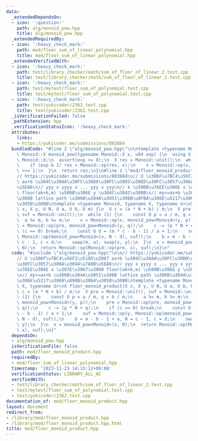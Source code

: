 ```yaml
---
data:
  _extendedDependsOn:
  - icon: ':question:'
    path: alg/monoid_pow.hpp
    title: alg/monoid_pow.hpp
  _extendedRequiredBy:
  - icon: ':heavy_check_mark:'
    path: mod/floor_sum_of_linear_polynomial.hpp
    title: mod/floor_sum_of_linear_polynomial.hpp
  _extendedVerifiedWith:
  - icon: ':heavy_check_mark:'
    path: test/library_checker/math/sum_of_floor_of_linear_2.test.cpp
    title: test/library_checker/math/sum_of_floor_of_linear_2.test.cpp
  - icon: ':heavy_check_mark:'
    path: test/mytest/floor_sum_of_polynomial.test.cpp
    title: test/mytest/floor_sum_of_polynomial.test.cpp
  - icon: ':heavy_check_mark:'
    path: test/yukicoder/2362.test.cpp
    title: test/yukicoder/2362.test.cpp
  _isVerificationFailed: false
  _pathExtension: hpp
  _verificationStatusIcon: ':heavy_check_mark:'
  attributes:
    links:
    - https://yukicoder.me/submissions/883884
  bundledCode: "#line 2 \"alg/monoid_pow.hpp\"\n\ntemplate <typename Monoid>\ntypename\
    \ Monoid::X monoid_pow(typename Monoid::X x, u64 exp) {\n  using X = typename\
    \ Monoid::X;\n  assert(exp >= 0);\n  X res = Monoid::unit();\n  while (exp) {\n\
    \    if (exp & 1) res = Monoid::op(res, x);\n    x = Monoid::op(x, x);\n    exp\
    \ >>= 1;\n  }\n  return res;\n}\n#line 2 \"mod/floor_monoid_product.hpp\"\n\n\
    // https://yukicoder.me/submissions/883884\n// U \u306F\u7BC4\u56F2\u5185\u3067\
    \ ax+b \u304C\u30AA\u30FC\u30D0\u30FC\u30D5\u30ED\u30FC\u3057\u306A\u3044\u7A0B\
    \u5EA6\n// yyy x yyyy x ... yyy x yyy\n// k \u500B\u76EE\u306E x \u307E\u3067\u306B\
    \ floor(ak+b,m) \u500B\u306E y \u304C\u3042\u308B\n// my<=ax+b \u306B\u304A\u3051\
    \u308B lattice path \u306B\u304A\u3051\u308B\u8FBA\u306E\u5217\u3068\u898B\u306A\
    \u305B\u308B\ntemplate <typename Monoid, typename X, typename U>\nX floor_monoid_product(X\
    \ x, X y, U N, U a, U b, U m) {\n  U c = (a * N + b) / m;\n  X pre = Monoid::unit(),\
    \ suf = Monoid::unit();\n  while (1) {\n    const U p = a / m, q = b / m;\n  \
    \  a %= m, b %= m;\n    x = Monoid::op(x, monoid_pow<Monoid>(y, p));\n    pre\
    \ = Monoid::op(pre, monoid_pow<Monoid>(y, q));\n    c -= (p * N + q);\n    if\
    \ (c == 0) break;\n    const U d = (m * c - b - 1) / a + 1;\n    suf = Monoid::op(y,\
    \ Monoid::op(monoid_pow<Monoid>(x, N - d), suf));\n    b = m - b - 1 + a, N =\
    \ c - 1, c = d;\n    swap(m, a), swap(x, y);\n  }\n  x = monoid_pow<Monoid>(x,\
    \ N);\n  return Monoid::op(Monoid::op(pre, x), suf);\n}\n"
  code: "#include \"alg/monoid_pow.hpp\"\n\n// https://yukicoder.me/submissions/883884\n\
    // U \u306F\u7BC4\u56F2\u5185\u3067 ax+b \u304C\u30AA\u30FC\u30D0\u30FC\u30D5\u30ED\
    \u30FC\u3057\u306A\u3044\u7A0B\u5EA6\n// yyy x yyyy x ... yyy x yyy\n// k \u500B\
    \u76EE\u306E x \u307E\u3067\u306B floor(ak+b,m) \u500B\u306E y \u304C\u3042\u308B\
    \n// my<=ax+b \u306B\u304A\u3051\u308B lattice path \u306B\u304A\u3051\u308B\u8FBA\
    \u306E\u5217\u3068\u898B\u306A\u305B\u308B\ntemplate <typename Monoid, typename\
    \ X, typename U>\nX floor_monoid_product(X x, X y, U N, U a, U b, U m) {\n  U\
    \ c = (a * N + b) / m;\n  X pre = Monoid::unit(), suf = Monoid::unit();\n  while\
    \ (1) {\n    const U p = a / m, q = b / m;\n    a %= m, b %= m;\n    x = Monoid::op(x,\
    \ monoid_pow<Monoid>(y, p));\n    pre = Monoid::op(pre, monoid_pow<Monoid>(y,\
    \ q));\n    c -= (p * N + q);\n    if (c == 0) break;\n    const U d = (m * c\
    \ - b - 1) / a + 1;\n    suf = Monoid::op(y, Monoid::op(monoid_pow<Monoid>(x,\
    \ N - d), suf));\n    b = m - b - 1 + a, N = c - 1, c = d;\n    swap(m, a), swap(x,\
    \ y);\n  }\n  x = monoid_pow<Monoid>(x, N);\n  return Monoid::op(Monoid::op(pre,\
    \ x), suf);\n}"
  dependsOn:
  - alg/monoid_pow.hpp
  isVerificationFile: false
  path: mod/floor_monoid_product.hpp
  requiredBy:
  - mod/floor_sum_of_linear_polynomial.hpp
  timestamp: '2023-11-23 14:15:12+09:00'
  verificationStatus: LIBRARY_ALL_AC
  verifiedWith:
  - test/library_checker/math/sum_of_floor_of_linear_2.test.cpp
  - test/mytest/floor_sum_of_polynomial.test.cpp
  - test/yukicoder/2362.test.cpp
documentation_of: mod/floor_monoid_product.hpp
layout: document
redirect_from:
- /library/mod/floor_monoid_product.hpp
- /library/mod/floor_monoid_product.hpp.html
title: mod/floor_monoid_product.hpp
---
```

